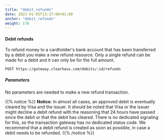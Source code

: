 ```yaml
---
title: "debit_refunds"
date: 2023-01-05T13:37:00+01:00
anchor: "debit_refunds"
weight: 178
---
```

#### Debit refunds
To refund money to a cardholder's bank account that has been transferred by a debit you make a new refund resource. Only a single refund can be made for a debit and it can only be for the full amount.

```shell
POST https://gateway.clearhaus.com/debits/:id/refunds
```

##### Parameters
No parameters are needed to make a new refund transaction.

{{% notice %}}
**Notice**: In almost all cases, an approved debit is eventually cleared by Visa and the issuer. It should be noted that Visa or the issuer might decline a debit refund with the reasoning that 24 hours have passed since the debit or that the debit has cleared. There is no dedicated signaling for this, so the transaction gateway has no dedicated status code. We recommend that a debit refund is created as soon as possible, in case a debit needs to be refunded.
{{% /notice %}}
